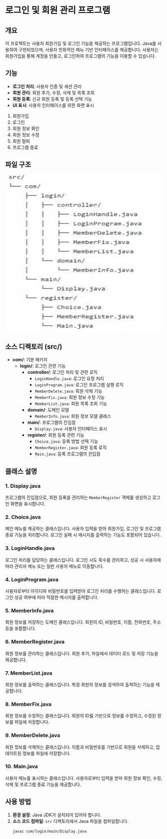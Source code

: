 # 로그인 및 회원 관리 프로그램

## 개요
이 프로젝트는 사용자 회원가입 및 로그인 기능을 제공하는 프로그램입니다. Java를 사용하여 구현되었으며, 사용자 친화적인 메뉴 기반 인터페이스를 제공합니다. 사용자는 회원가입을 통해 계정을 만들고, 로그인하여 프로그램의 기능을 이용할 수 있습니다.

## 기능
- **로그인 처리**: 사용자 인증 및 세션 관리
- **회원 관리**: 회원 추가, 수정, 삭제 및 목록 조회
- **회원 등록**: 신규 회원 등록 및 등록 선택 기능
- **UI 표시**: 사용자 인터페이스를 위한 화면 표시

1. 회원가입
2. 로그인
3. 회원 정보 확인
4. 회원 정보 수정
5. 회원 탈퇴
6. 프로그램 종료

## 파일 구조
<img src="roadmap.jpg" alt="Roadmap" width="500" height="500">


## 소스 디렉토리 (src/)
- **com/**: 기본 패키지
  - **login/**: 로그인 관련 기능
    - **controller/**: 로그인 처리 및 관련 로직
      - `LoginHandle.java`: 로그인 요청 처리
      - `LoginProgram.java`: 로그인 프로그램 실행 로직
      - `MemberDelete.java`: 회원 삭제 기능
      - `MemberFix.java`: 회원 정보 수정 기능
      - `MemberList.java`: 회원 목록 조회 기능
    - **domain/**: 도메인 모델
      - `MemberInfo.java`: 회원 정보 모델 클래스
    - **main/**: 프로그램의 진입점
      - `Display.java`: 사용자 인터페이스 표시
    - **register/**: 회원 등록 관련 기능
      - `Choice.java`: 등록 방법 선택 기능
      - `MemberRegister.java`: 회원 등록 로직
      - `Main.java`: 등록 프로그램의 진입점


## 클래스 설명

### 1. Display.java
프로그램의 진입점으로, 회원 등록을 관리하는 `MemberRegister` 객체를 생성하고 로그인 화면을 표시합니다.

### 2. Choice.java
메인 메뉴를 제공하는 클래스입니다. 사용자 입력을 받아 회원가입, 로그인 및 프로그램 종료 기능을 처리합니다. 로그인 실패 시 메시지를 출력하는 기능도 포함되어 있습니다.

### 3. LoginHandle.java
로그인 처리를 담당하는 클래스입니다. 로그인 시도 횟수를 관리하고, 성공 시 사용자에 따라 관리자 메뉴 또는 일반 사용자 메뉴로 이동합니다.

### 4. LoginProgram.java
사용자로부터 아이디와 비밀번호를 입력받아 로그인 처리를 수행하는 클래스입니다. 로그인 성공 여부에 따라 적절한 메시지를 출력합니다.

### 5. MemberInfo.java
회원 정보를 저장하는 도메인 클래스입니다. 회원의 ID, 비밀번호, 이름, 전화번호, 주소 등을 포함합니다.

### 6. MemberRegister.java
회원 정보를 관리하는 클래스입니다. 회원 추가, 파일에서 데이터 로드 및 저장 기능을 제공합니다.

### 7. MemberList.java
회원 정보를 출력하는 클래스입니다. 특정 회원의 정보를 검색하여 출력하는 기능을 제공합니다.

### 8. MemberFix.java
회원 정보를 수정하는 클래스입니다. 회원의 ID를 기반으로 정보를 수정하고, 수정된 정보를 파일에 저장합니다.

### 9. MemberDelete.java
회원 정보를 삭제하는 클래스입니다. 이름과 비밀번호를 기반으로 회원을 삭제하고, 업데이트된 정보를 파일에 저장합니다.

### 10. Main.java
사용자 메뉴를 표시하는 클래스입니다. 사용자로부터 입력을 받아 회원 정보 확인, 수정, 삭제 및 프로그램 종료 기능을 제공합니다.

## 사용 방법
1. **환경 설정**: Java JDK가 설치되어 있어야 합니다.
2. **소스 코드 컴파일**: `src` 디렉토리에서 Java 파일을 컴파일합니다.
   ```bash
   javac com/login/main/Display.java
